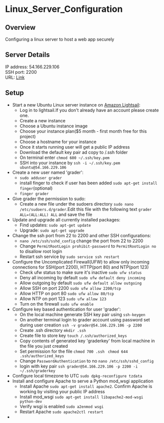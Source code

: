 # Linux_Server_Configuration

## Overview
Configuring a linux server to host a web app securely

## Server Details
IP address: 54.166.229.106  
SSH port: 2200  
URL: [Link](http://ec2-54-166-229-106.compute-1.amazonaws.com)

## Setup
* Start a new Ubuntu Linux server instance on [Amazon Lightsail](https://lightsail.aws.amazon.com/):
  * Log in to lightsail.If you don't already have an account please create one.
  * Create a new instance
  * Choose a Ubuntu instance image
  * Choose your instance plan($5 month - first month free for this project)
  * Choose a hostname for your instance
  * Once it starts running user will get a public IP address
  * Download the default key pair ad copy to /.ssh folder
  * On terminal enter `chmod 600 ~/.ssh/key.pem`
  * SSH into your instance by `ssh -i ~/.ssh/key.pem ubuntu@54.166.229.106`
* Create a new user named 'grader':
  * `sudo adduser grader`
  * install finger to check if user has been added `sudo apt-get install finger`(optional)
  * `finger grader`
* Give grader the permission to sudo:
  * Create a new file under the sudoers directory `sudo nano /etc/sudoers.d/grader`.Edit this file with the following text `grader ALL=(ALL:ALL) ALL` and save the file
* Update and upgrade all currently installed packages:
  * Find updates: `sudo apt-get update`
  * Upgrade: `sudo apt-get upgrade`
* Change the ssh port from 22 to 2200 and other SSH configurations:
  * `nano /etc/ssh/sshd_config` change the port from 22 to 2200
  * Change `PermitRootLogin prohibit-password` to `PermitRootLogin no` to disallow root login
  * Restart ssh service by `sudo service ssh restart`
* Configure the Uncomplicated Firewall(UFW) to allow only incoming connections for SSH(port 2200), HTTP(port 80) and NTP(port 123)
  * Check ufw status to make sure it's inactive `sudo ufw status`
  * Deny all incoming by default `sudo ufw default deny incoming`
  * Allow outgoing by default `sudo ufw default allow outgoing`
  * Allow SSH on port 2200 `sudo ufw allow 2200/tcp`
  * Allow HTTP on port 80 `sudo ufw allow 80/tcp`
  * Allow NTP on port 123 `sudo ufw allow 123`
  * Turn on the firewall `sudo ufw enable`
* Configure key based authentication for user 'grader':
  * On the local machine generate SSH key pair using `ssh-keygen`
  * On another terminal login to grader account using password set during user creation `ssh -v grader@54.166.229.106 -p 2200`
  * Create .ssh directory `mkdir .ssh`
  * Create file to store key `touch /.ssh/authorized_keys`
  * Copy contents of generated key 'graderkey' from local machine in the file you just created 
  * Set permission for the file `chmod 700 .ssh ` `chmod 644 .ssh/authorized_keys`
  * Change `PasswordAuthentication` to no `nano /etc/ssh/sshd_config`
  * login with key pair `ssh grader@54.166.229.106 -p 2200 -i ~/.ssh/graderkey`
* Configure local timezone to UTC `sudo dpkg-reconfigure tzdata`
* Install and configure Apache to serve a Python mod_wsgi application
  * Install Apache `sudo apt-get install apache2`. Confirm Apache is working by visiting your public IP address
  * Install mod_wsgi `sudo apt-get install libapache2-mod-wsgi python-dev`
  * Verify wsgi is enabled `sudo a2enmod wsgi`
  * Restart Apache `sudo apache2ctl restart`
*   
 
  
